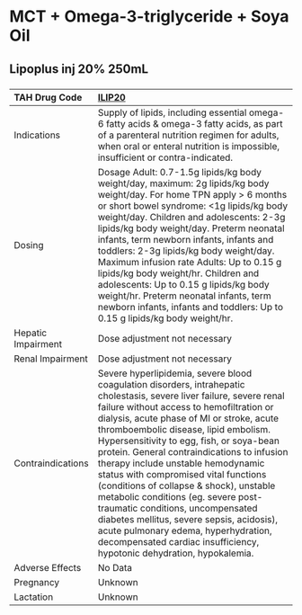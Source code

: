 # MCT + Omega-3-triglyceride + Soya Oil

## Lipoplus inj 20% 250mL

##### 

| TAH Drug Code      | [ILIP20](https://www.tahsda.org.tw/drugs/hissearch.php?drug_code=ILIP20)                                                                                                                                                                                                                                                                                                                                                                                                                                                                                                                                                                                                                                           |
|:-------------------|:-------------------------------------------------------------------------------------------------------------------------------------------------------------------------------------------------------------------------------------------------------------------------------------------------------------------------------------------------------------------------------------------------------------------------------------------------------------------------------------------------------------------------------------------------------------------------------------------------------------------------------------------------------------------------------------------------------------------|
| Indications        | Supply of lipids, including essential omega-6 fatty acids & omega-3 fatty acids, as part of a parenteral nutrition regimen for adults, when oral or enteral nutrition is impossible, insufficient or contra-indicated.                                                                                                                                                                                                                                                                                                                                                                                                                                                                                             |
| Dosing             | Dosage Adult: 0.7-1.5g lipids/kg body weight/day, maximum: 2g lipids/kg body weight/day. For home TPN apply > 6 months or short bowel syndrome: <1g lipids/kg body weight/day. Children and adolescents: 2-3g lipids/kg body weight/day. Preterm neonatal infants, term newborn infants, infants and toddlers: 2-3g lipids/kg body weight/day. Maximum infusion rate Adults: Up to 0.15 g lipids/kg body weight/hr. Children and adolescents: Up to 0.15 g lipids/kg body weight/hr. Preterm neonatal infants, term newborn infants, infants and toddlers: Up to 0.15 g lipids/kg body weight/hr.                                                                                                                  |
| Hepatic Impairment | Dose adjustment not necessary                                                                                                                                                                                                                                                                                                                                                                                                                                                                                                                                                                                                                                                                                      |
| Renal Impairment   | Dose adjustment not necessary                                                                                                                                                                                                                                                                                                                                                                                                                                                                                                                                                                                                                                                                                      |
| Contraindications  | Severe hyperlipidemia, severe blood coagulation disorders, intrahepatic cholestasis, severe liver failure, severe renal failure without access to hemofiltration or dialysis, acute phase of MI or stroke, acute thromboembolic disease, lipid embolism. Hypersensitivity to egg, fish, or soya-bean protein. General contraindications to infusion therapy include unstable hemodynamic status with compromised vital functions (conditions of collapse & shock), unstable metabolic conditions (eg. severe post-traumatic conditions, uncompensated diabetes mellitus, severe sepsis, acidosis), acute pulmonary edema, hyperhydration, decompensated cardiac insufficiency, hypotonic dehydration, hypokalemia. |
| Adverse Effects    | No Data                                                                                                                                                                                                                                                                                                                                                                                                                                                                                                                                                                                                                                                                                                            |
| Pregnancy          | Unknown                                                                                                                                                                                                                                                                                                                                                                                                                                                                                                                                                                                                                                                                                                            |
| Lactation          | Unknown                                                                                                                                                                                                                                                                                                                                                                                                                                                                                                                                                                                                                                                                                                            |

